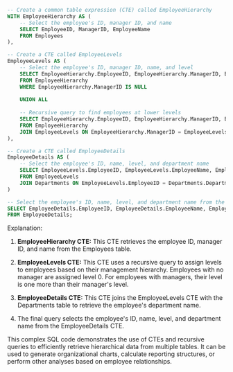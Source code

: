 ```sql
-- Create a common table expression (CTE) called EmployeeHierarchy
WITH EmployeeHierarchy AS (
    -- Select the employee's ID, manager ID, and name
    SELECT EmployeeID, ManagerID, EmployeeName
    FROM Employees
),

-- Create a CTE called EmployeeLevels
EmployeeLevels AS (
    -- Select the employee's ID, manager ID, name, and level
    SELECT EmployeeHierarchy.EmployeeID, EmployeeHierarchy.ManagerID, EmployeeHierarchy.EmployeeName, 0 AS Level
    FROM EmployeeHierarchy
    WHERE EmployeeHierarchy.ManagerID IS NULL
    
    UNION ALL
    
    -- Recursive query to find employees at lower levels
    SELECT EmployeeHierarchy.EmployeeID, EmployeeHierarchy.ManagerID, EmployeeHierarchy.EmployeeName, EmployeeLevels.Level + 1 AS Level
    FROM EmployeeHierarchy
    JOIN EmployeeLevels ON EmployeeHierarchy.ManagerID = EmployeeLevels.EmployeeID
),

-- Create a CTE called EmployeeDetails
EmployeeDetails AS (
    -- Select the employee's ID, name, level, and department name
    SELECT EmployeeLevels.EmployeeID, EmployeeLevels.EmployeeName, EmployeeLevels.Level, Departments.DepartmentName
    FROM EmployeeLevels
    JOIN Departments ON EmployeeLevels.EmployeeID = Departments.DepartmentID
)

-- Select the employee's ID, name, level, and department name from the EmployeeDetails CTE
SELECT EmployeeDetails.EmployeeID, EmployeeDetails.EmployeeName, EmployeeDetails.Level, EmployeeDetails.DepartmentName
FROM EmployeeDetails;
```

Explanation:

1. **EmployeeHierarchy CTE:** This CTE retrieves the employee ID, manager ID, and name from the Employees table.

2. **EmployeeLevels CTE:** This CTE uses a recursive query to assign levels to employees based on their management hierarchy. Employees with no manager are assigned level 0. For employees with managers, their level is one more than their manager's level.

3. **EmployeeDetails CTE:** This CTE joins the EmployeeLevels CTE with the Departments table to retrieve the employee's department name.

4. The final query selects the employee's ID, name, level, and department name from the EmployeeDetails CTE.

This complex SQL code demonstrates the use of CTEs and recursive queries to efficiently retrieve hierarchical data from multiple tables. It can be used to generate organizational charts, calculate reporting structures, or perform other analyses based on employee relationships.